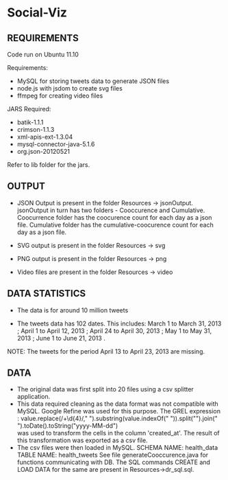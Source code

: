 Social-Viz
==========

REQUIREMENTS
------------
Code run on Ubuntu 11.10

Requirements: 
- MySQL for storing tweets data to generate JSON files
- node.js with jsdom to create svg files
- ffmpeg for creating video files

JARS Required:
- batik-1.1.1
- crimson-1.1.3
- xml-apis-ext-1.3.04
- mysql-connector-java-5.1.6
- org.json-20120521

Refer to lib folder for the jars.

OUTPUT
------

- JSON Output is present in the folder Resources -> jsonOutput.
  jsonOutput in turn has two folders - Cooccurence and Cumulative.
  Coocurrence folder has the coocurence count for each day as a json file. 
  Cumulative folder has the cumulative-coocurence count for each day as a json file.

- SVG output is present in the folder Resources -> svg

- PNG output is present in the folder Resources -> png

- Video files are present in the folder Resources -> video

  
DATA STATISTICS
---------------
- The data is for around 10 million tweets

- The tweets data has 102 dates. 
  This includes: March 1 to March 31, 2013 ;
                 April 1 to April 12, 2013 ;
                 April 24 to April 30, 2013 ;
                 May 1 to May 31, 2013 ;
                 June 1 to June 21, 2013 .

NOTE: The tweets for the period April 13 to April 23, 2013 are missing.

DATA
----

- The original data was first split into 20 files using a csv splitter application.
- This data required cleaning as the data format was not compatible with MySQL. 
  Google Refine was used for this purpose. 
  The GREL expression :
  value.replace(/+\d{4}/," ").substring(value.indexOf(" ")).split("").join(" ").toDate().toString("yyyy-MM-dd")  
  was used to transform the cells in the column 'created_at'. 
  The result of this transformation was exported as a csv file. 
- The csv files were then loaded in MySQL.
  SCHEMA NAME: health_data
  TABLE NAME: health_tweets
  See file generateCooccurence.java for functions communicating with DB.
  The SQL commands CREATE and LOAD DATA for the same are present in Resources->dr_sql.sql.
